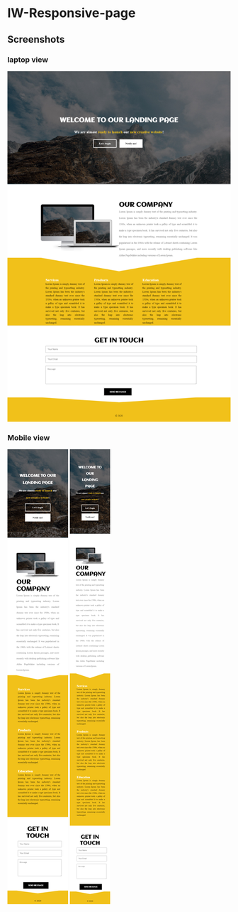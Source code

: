 # IW-Responsive-page

## Screenshots

### laptop view

<img src="images/screenshots/Laptop-view.png">

### Mobile view

<img src="images/screenshots/mobile-426.png">

<img src="images/screenshots/mobile-321.png">
